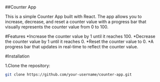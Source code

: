 ##Counter App

This is a simple Counter App built with React. The app allows you to increase, decrease, and reset a counter value with a progress bar that visually represents the counter value from 0 to 100.

#Features
 *Increase the counter value by 1 until it reaches 100.
 *Decrease the counter value by 1 until it reaches 0.
 *Reset the counter value to 0.
 *A progress bar that updates in real-time to reflect the counter 
 value.

 #Installation

 1.Clone the repository:
 ```bash
 git clone https://github.com/your-username/counter-app.git

 
